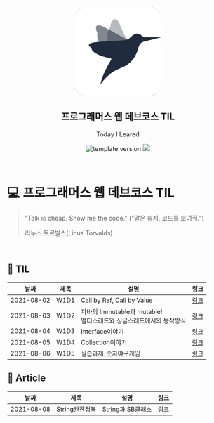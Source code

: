 <br/>
<p align="middle" >
  <img width="200px;" src="./src/images/prgms-logo.png"/>
</p>
<h2 align="middle">프로그래머스 웹 데브코스 TIL</h2>
<p align="middle">Today I Leared</p>
<p align="middle">
  <img src="https://img.shields.io/badge/version-1.0.0-blue?style=flat-square" alt="template version"/>
  <img src="https://img.shields.io/badge/language-md-md.svg?style=flat-square"/>
</p>

<p align="middle">
  <!-- <a href="#">☕ 블로그 링크</a> -->  
</p>

<br/>

# 💻 프로그래머스 웹 데브코스 TIL

> "Talk is cheap. Show me the code."
> ("말은 쉽지, 코드를 보여줘.")
>
> 리누스 토르발스(Linus Torvalds)

<br/>

## 📌 TIL

|날짜|제목|설명|링크|
|---|---|------------|---|
|2021-08-02|W1D1|Call by Ref, Call by Value|[링크](https://good-wallflower-5ff.notion.site/210802-19f40f31b90a40268db6bb504edfddc6)|
|2021-08-03|W1D2|자바의 Immutable과 mutable! <br/>멀티스레드와 싱글스레드에서의 동작방식|[링크](https://good-wallflower-5ff.notion.site/210803-ef9ce998619b4a6681455a154bd5dcb8)|
|2021-08-04|W1D3|Interface이야기|[링크](https://good-wallflower-5ff.notion.site/210804-c08ed6524baa4c9cb62df137a94fe9a1)|
|2021-08-05|W1D4|Collection이야기|[링크](https://good-wallflower-5ff.notion.site/210805-42d2d0b643a34ea4996c8364c259282f)|
|2021-08-06|W1D5|실습과제_숫자야구게임|[링크](https://good-wallflower-5ff.notion.site/210806-fb848f431cf54a828b69592f85a3c312)|

## 📌 Article

|날짜|제목|설명|링크|
|---|---|------------|---|
|2021-08-08|String완전정복|String과 SB클래스|[링크](https://esoongan.tistory.com/171)|



